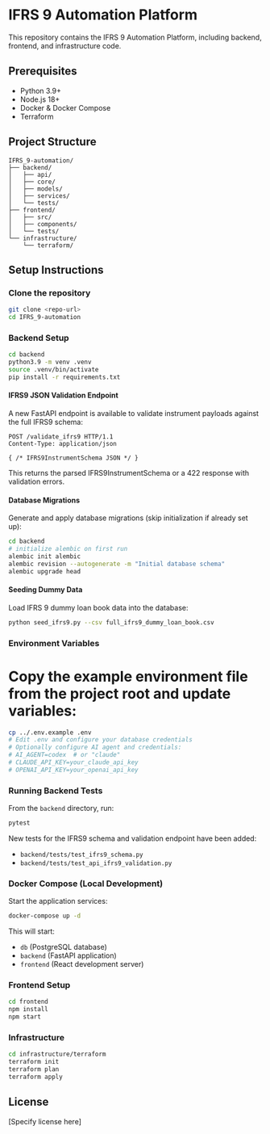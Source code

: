 # IFRS 9 Automation Platform

This repository contains the IFRS 9 Automation Platform, including backend, frontend, and infrastructure code.

## Prerequisites

- Python 3.9+
- Node.js 18+
- Docker & Docker Compose
- Terraform

## Project Structure

```
IFRS_9-automation/
├── backend/
│   ├── api/
│   ├── core/
│   ├── models/
│   ├── services/
│   └── tests/
├── frontend/
│   ├── src/
│   ├── components/
│   └── tests/
└── infrastructure/
    └── terraform/
```

## Setup Instructions

### Clone the repository

```bash
git clone <repo-url>
cd IFRS_9-automation
```

### Backend Setup

```bash
cd backend
python3.9 -m venv .venv
source .venv/bin/activate
pip install -r requirements.txt
```

#### IFRS9 JSON Validation Endpoint

A new FastAPI endpoint is available to validate instrument payloads against the full IFRS9 schema:

```http
POST /validate_ifrs9 HTTP/1.1
Content-Type: application/json

{ /* IFRS9InstrumentSchema JSON */ }
```

This returns the parsed IFRS9InstrumentSchema or a 422 response with validation errors.

#### Database Migrations

Generate and apply database migrations (skip initialization if already set up):
```bash
cd backend
# initialize alembic on first run
alembic init alembic
alembic revision --autogenerate -m "Initial database schema"
alembic upgrade head
```

#### Seeding Dummy Data

Load IFRS 9 dummy loan book data into the database:
```bash
python seed_ifrs9.py --csv full_ifrs9_dummy_loan_book.csv
```

### Environment Variables

# Copy the example environment file from the project root and update variables:

```bash
cp ../.env.example .env
# Edit .env and configure your database credentials
# Optionally configure AI agent and credentials:
# AI_AGENT=codex  # or "claude"
# CLAUDE_API_KEY=your_claude_api_key
# OPENAI_API_KEY=your_openai_api_key
```

### Running Backend Tests

From the `backend` directory, run:

```bash
pytest
```

New tests for the IFRS9 schema and validation endpoint have been added:

- `backend/tests/test_ifrs9_schema.py`
- `backend/tests/test_api_ifrs9_validation.py`

### Docker Compose (Local Development)

Start the application services:

```bash
docker-compose up -d
```

This will start:
- `db` (PostgreSQL database)
- `backend` (FastAPI application)
- `frontend` (React development server)

### Frontend Setup

```bash
cd frontend
npm install
npm start
```

### Infrastructure

```bash
cd infrastructure/terraform
terraform init
terraform plan
terraform apply
```

## License

[Specify license here]
